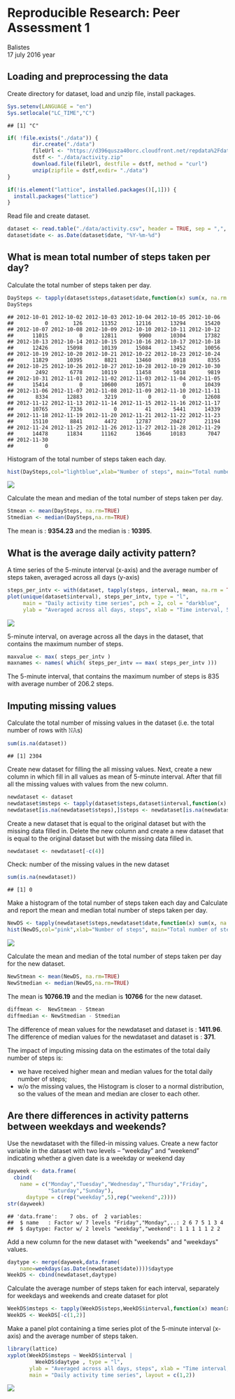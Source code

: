 # Reproducible Research: Peer Assessment 1
Balistes  
17 july 2016 year   



## Loading and preprocessing the data
Create directory for dataset, load and unzip file, install packages. 


```r
Sys.setenv(LANGUAGE = "en")
Sys.setlocale("LC_TIME","C")
```

```
## [1] "C"
```

```r
if( !file.exists("./data")) {  
        dir.create("./data")  
        fileUrl <- "https://d396qusza40orc.cloudfront.net/repdata%2Fdata%2Factivity.zip"  
        dstf <- "./data/activity.zip"  
        download.file(fileUrl, destfile = dstf, method = "curl")  
        unzip(zipfile = dstf,exdir= "./data")  
} 

if(!is.element("lattice", installed.packages()[,1])) {
  install.packages("lattice")
}
```

Read file and create dataset.

```r
dataset <- read.table("./data/activity.csv", header = TRUE, sep = ",", na.strings = "NA")
dataset$date <- as.Date(dataset$date, "%Y-%m-%d")
```

## What is mean total number of steps taken per day?

Calculate the total number of steps taken per day.

```r
DaySteps <- tapply(dataset$steps,dataset$date,function(x) sum(x, na.rm = TRUE)) 
DaySteps
```

```
## 2012-10-01 2012-10-02 2012-10-03 2012-10-04 2012-10-05 2012-10-06 
##          0        126      11352      12116      13294      15420 
## 2012-10-07 2012-10-08 2012-10-09 2012-10-10 2012-10-11 2012-10-12 
##      11015          0      12811       9900      10304      17382 
## 2012-10-13 2012-10-14 2012-10-15 2012-10-16 2012-10-17 2012-10-18 
##      12426      15098      10139      15084      13452      10056 
## 2012-10-19 2012-10-20 2012-10-21 2012-10-22 2012-10-23 2012-10-24 
##      11829      10395       8821      13460       8918       8355 
## 2012-10-25 2012-10-26 2012-10-27 2012-10-28 2012-10-29 2012-10-30 
##       2492       6778      10119      11458       5018       9819 
## 2012-10-31 2012-11-01 2012-11-02 2012-11-03 2012-11-04 2012-11-05 
##      15414          0      10600      10571          0      10439 
## 2012-11-06 2012-11-07 2012-11-08 2012-11-09 2012-11-10 2012-11-11 
##       8334      12883       3219          0          0      12608 
## 2012-11-12 2012-11-13 2012-11-14 2012-11-15 2012-11-16 2012-11-17 
##      10765       7336          0         41       5441      14339 
## 2012-11-18 2012-11-19 2012-11-20 2012-11-21 2012-11-22 2012-11-23 
##      15110       8841       4472      12787      20427      21194 
## 2012-11-24 2012-11-25 2012-11-26 2012-11-27 2012-11-28 2012-11-29 
##      14478      11834      11162      13646      10183       7047 
## 2012-11-30 
##          0
```

Histogram of the total number of steps taken each day.

```r
hist(DaySteps,col="lightblue",xlab="Number of steps", main="Total number of steps taken each day")
```

![](PA1_template_files/figure-html/histogram_ds-1.png)<!-- -->

Calculate the mean and median of the total number of steps taken per day.

```r
Stmean <- mean(DaySteps, na.rm=TRUE)
Stmedian <- median(DaySteps,na.rm=TRUE)
```
The mean is : **9354.23** and the median is : **10395**.

## What is the average daily activity pattern?

A time series of the 5-minute interval (x-axis) and the average number of steps taken, averaged across all days (y-axis)

```r
steps_per_intv <- with(dataset, tapply(steps, interval, mean, na.rm = TRUE))
plot(unique(dataset$interval), steps_per_intv, type = "l", 
     main = "Daily activity time series", pch = 2, col = "darkblue",
     ylab = "Averaged across all days, steps", xlab = "Time interval, 5-minute")
```

![](PA1_template_files/figure-html/line_plot-1.png)<!-- -->

5-minute interval, on average across all the days in the dataset, that contains the maximum number of steps.

```r
maxvalue <- max( steps_per_intv )
maxnames <- names( which( steps_per_intv == max( steps_per_intv )))
```

The 5-minute interval, that contains the maximum number of steps is 835 with average number of 206.2 steps.    


## Imputing missing values

Calculate the total number of missing values in the dataset (i.e. the total number of rows with 𝙽𝙰s)

```r
sum(is.na(dataset))
```

```
## [1] 2304
```

Create new dataset for filling the all missing values. Next, create a new column in which fill in all values as mean of 5-minute interval. After that fill all the missing values with values from the new column.

```r
newdataset <- dataset
newdataset$msteps <- tapply(dataset$steps,dataset$interval,function(x) mean(x, na.rm = TRUE)) 
newdataset[is.na(newdataset$steps),]$steps <- newdataset[is.na(newdataset$steps),]$msteps
```

Create a new dataset that is equal to the original dataset but with the missing data filled in. Delete the new column and create a new dataset that is equal to the original dataset but with the missing data filled in.

```r
newdataset <- newdataset[-c(4)]
```
Check: number of the missing values in the new dataset

```r
sum(is.na(newdataset))
```

```
## [1] 0
```

Make a histogram of the total number of steps taken each day and Calculate and report the mean and median total number of steps taken per day. 

```r
NewDS <- tapply(newdataset$steps,newdataset$date,function(x) sum(x, na.rm = TRUE)) 
hist(NewDS,col="pink",xlab="Number of steps", main="Total number of steps taken each day (w/o missing values")
```

![](PA1_template_files/figure-html/histogram_newds-1.png)<!-- -->

Calculate the mean and median of the total number of steps taken per day for the new dataset.

```r
NewStmean <- mean(NewDS, na.rm=TRUE)
NewStmedian <- median(NewDS,na.rm=TRUE)
```

The mean is **10766.19** and the median is **10766** for the new dataset.


```r
diffmean <-  NewStmean - Stmean
diffmedian <- NewStmedian - Stmedian
```

The difference of mean values for the newdataset and dataset is : **1411.96**.  
The difference of median values for the newdataset and dataset is : **371**.  

The impact of imputing missing data on the estimates of the total daily number of steps is:    
 - we have received higher mean and median values for the total daily number of steps;  
 - w/o the missing values, the Histogram is closer to a normal distribution, so the values of the mean and median are closer to each other.  
  
## Are there differences in activity patterns between weekdays and weekends?

Use the newdataset with the filled-in missing values. Create a new factor variable in the dataset with two levels – “weekday” and “weekend” indicating whether a given date is a weekday or weekend day

```r
dayweek <- data.frame(
  cbind(
    name = c("Monday","Tuesday","Wednesday","Thursday","Friday",
             "Saturday","Sunday"),
      daytype = c(rep("weekday",5),rep("weekend",2))))
str(dayweek)
```

```
## 'data.frame':	7 obs. of  2 variables:
##  $ name   : Factor w/ 7 levels "Friday","Monday",..: 2 6 7 5 1 3 4
##  $ daytype: Factor w/ 2 levels "weekday","weekend": 1 1 1 1 1 2 2
```

Add a new column for the new dataset with "weekends" and "weekdays" values.

```r
daytype <- merge(dayweek,data.frame(
    name=weekdays(as.Date(newdataset$date))))$daytype
WeekDS <- cbind(newdataset,daytype)
```

Calculate the average number of steps taken for each interval, separately for weekdays and weekends and create dataset for plot

```r
WeekDS$msteps <- tapply(WeekDS$steps,WeekDS$interval,function(x) mean(x, na.rm = TRUE)) 
WeekDS <- WeekDS[-c(1,2)]
```

Make a panel plot containing a time series plot of the 5-minute interval (x-axis) and the average number of steps taken. 

```r
library(lattice)
xyplot(WeekDS$msteps ~ WeekDS$interval |
         WeekDS$daytype , type = "l",
       ylab = "Averaged across all days, steps", xlab = "Time interval, 5-minute",
       main = "Daily activity time series", layout = c(1,2))
```

![](PA1_template_files/figure-html/panel_plot-1.png)<!-- -->
